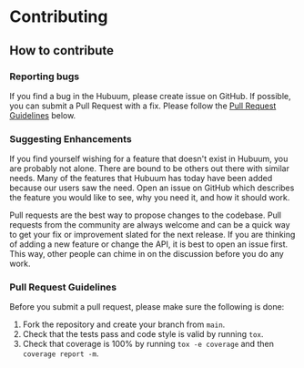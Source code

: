 # Contributing

## How to contribute

### Reporting bugs

If you find a bug in the Hubuum, please create issue on GitHub. If possible, you can submit a Pull Request with a fix. Please follow the [Pull Request Guidelines](#pull-request-guidelines) below.

### Suggesting Enhancements

If you find yourself wishing for a feature that doesn't exist in Hubuum, you are probably not alone. There are bound to be others out there with similar needs. Many of the features that Hubuum has today have been added because our users saw the need. Open an issue on GitHub which describes the feature you would like to see, why you need it, and how it should work.

Pull requests are the best way to propose changes to the codebase. Pull requests from the community are always welcome and can be a quick way to get your fix or improvement slated for the next release. If you are thinking of adding a new feature or change the API, it is best to open an issue first. This way, other people can chime in on the discussion before you do any work.

### Pull Request Guidelines

Before you submit a pull request, please make sure the following is done:

1. Fork the repository and create your branch from `main`.
2. Check that the tests pass and code style is valid by running `tox`.
3. Check that coverage is 100% by running `tox -e coverage` and then `coverage report -m`.

